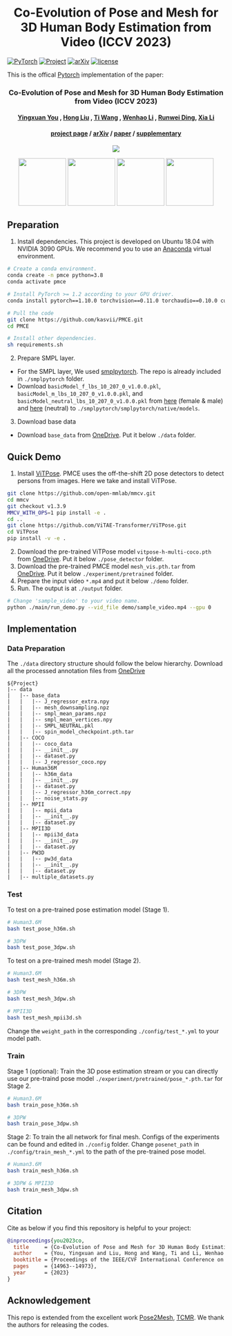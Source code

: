 <div align="center">

  <h1 align="center">Co-Evolution of Pose and Mesh for 3D Human Body Estimation from Video (ICCV 2023)</h1>
  
</div>

<div align="left">

  <a href="https://pytorch.org/get-started/locally/"><img alt="PyTorch" src="https://img.shields.io/badge/PyTorch-ee4c2c?logo=pytorch&logoColor=white"></a>
  <a href="https://kasvii.github.io/PMCE/"><img alt="Project" src="https://img.shields.io/badge/-Project%20Page-lightgrey?logo=Google%20Chrome&color=informational&logoColor=white"></a> <a href="https://youtu.be/slSPQ9hNLjM">
  [![arXiv](https://img.shields.io/badge/arXiv-2303.10305-b31b1b.svg)](https://arxiv.org/pdf/2308.10305.pdf)
  <a href="https://github.com/kasvii/PMCE/blob/main/LICENSE">![license](https://img.shields.io/badge/license-MIT-green)</a>

</div>


This is the offical [Pytorch](https://pytorch.org/) implementation of the paper:
<h3 align="center">Co-Evolution of Pose and Mesh for 3D Human Body Estimation from Video (ICCV 2023)</h3>

<h4 align="center" style="text-decoration: none;">
  <a href="https://kasvii.github.io/", target="_blank"><b>Yingxuan You</b></a>
  ,
  <a href="https://scholar.google.com/citations?hl=zh-CN&user=4CQKG8oAAAAJ", target="_blank"><b>Hong Liu</b></a>
  ,
  <a href="https://scholar.google.com/citations?user=PjBAErYAAAAJ&hl=zh-CN&oi=sra", target="_blank"><b>Ti Wang</b></a>
  ,
  <a href="https://vegetebird.github.io/", target="_blank"><b>Wenhao Li</b></a>
  ,
  <a href="https://scholar.google.com/citations?user=gU9chAwAAAAJ&hl=zh-CN&oi=sra", target="_blank"><b>Runwei Ding</b></a>,
  <a href="https://xialipku.github.io/", target="_blank"><b>Xia Li</b></a>

</h4>
<h4 align="center">
  <a href="https://kasvii.github.io/PMCE/", target="_blank">project page</a> /
  <a href="https://arxiv.org/pdf/2308.10305.pdf", target="_blank">arXiv</a> /
  <a href="https://openaccess.thecvf.com/content/ICCV2023/papers/You_Co-Evolution_of_Pose_and_Mesh_for_3D_Human_Body_Estimation_ICCV_2023_paper.pdf", target="_blank">paper</a> /
  <a href="https://openaccess.thecvf.com/content/ICCV2023/supplemental/You_Co-Evolution_of_Pose_ICCV_2023_supplemental.pdf", target="_blank">supplementary</a>
</h4>

<p align="center">
    <img src="assets/framework.png" /> 
</p>
<p align="center">
  <img src="assets/demo1.gif" height="110" /> 
  <img src="assets/demo2.gif" height="110" /> 
  <img src="assets/demo3.gif" height="110" /> 
  <img src="assets/demo4.gif" height="110" /> 
</p>


## Preparation

1. Install dependencies. This project is developed on Ubuntu 18.04 with NVIDIA 3090 GPUs. We recommend you to use an [Anaconda](https://www.anaconda.com/) virtual environment.
```bash
# Create a conda environment.
conda create -n pmce python=3.8
conda activate pmce

# Install PyTorch >= 1.2 according to your GPU driver.
conda install pytorch==1.10.0 torchvision==0.11.0 torchaudio==0.10.0 cudatoolkit=11.3 -c pytorch -c conda-forge

# Pull the code
git clone https://github.com/kasvii/PMCE.git
cd PMCE

# Install other dependencies.
sh requirements.sh
```

2. Prepare SMPL layer. 
- For the SMPL layer, We used [smplpytorch](https://github.com/gulvarol/smplpytorch). The repo is already included in `./smplpytorch` folder.
- Download `basicModel_f_lbs_10_207_0_v1.0.0.pkl`, `basicModel_m_lbs_10_207_0_v1.0.0.pkl`, and `basicModel_neutral_lbs_10_207_0_v1.0.0.pkl` from [here](https://smpl.is.tue.mpg.de/downloads) (female & male) and [here](http://smplify.is.tue.mpg.de/) (neutral) to `./smplpytorch/smplpytorch/native/models`.

3. Download base data
- Download `base_data` from [OneDrive](https://1drv.ms/f/s!Alg46BPWJg_XgVf-q5qKdkalhgOj?e=1PZmQz). Put it below `./data` folder.

## Quick Demo
1. Install [ViTPose](https://github.com/ViTAE-Transformer/ViTPose). PMCE uses the off-the-shift 2D pose detectors to detect persons from images. Here we take and install ViTPose. 
```bash
git clone https://github.com/open-mmlab/mmcv.git
cd mmcv
git checkout v1.3.9
MMCV_WITH_OPS=1 pip install -e .
cd ..
git clone https://github.com/ViTAE-Transformer/ViTPose.git
cd ViTPose
pip install -v -e .
```
2. Download the pre-trained ViTPose model `vitpose-h-multi-coco.pth` from [OneDrive](https://1drv.ms/f/s!Alg46BPWJg_Xgj6Zim2WCoF5SnbL?e=dtnem2). Put it below `./pose_detector` folder.
3. Download the pre-trained PMCE model `mesh_vis.pth.tar` from [OneDrive](https://1drv.ms/f/s!Alg46BPWJg_XgXCTabSm_2wRfIN8?e=BnpbLV). Put it below `./experiment/pretrained` folder.
4. Prepare the input video `*.mp4` and put it below `./demo` folder. 
5. Run. The output is at `./output` folder.
```bash
# Change 'sample_video' to your video name.
python ./main/run_demo.py --vid_file demo/sample_video.mp4 --gpu 0
```

## Implementation
### Data Preparation
The `./data` directory structure should follow the below hierarchy. Download all the processed annotation files from [OneDrive](https://1drv.ms/f/s!Alg46BPWJg_XgVf-q5qKdkalhgOj?e=LmGZ8n)
```
${Project}  
|-- data  
|   |-- base_data
|   |   |-- J_regressor_extra.npy
|   |   |-- mesh_downsampling.npz
|   |   |-- smpl_mean_params.npz
|   |   |-- smpl_mean_vertices.npy
|   |   |-- SMPL_NEUTRAL.pkl
|   |   |-- spin_model_checkpoint.pth.tar
|   |-- COCO  
|   |   |-- coco_data  
|   |   |-- __init__.py
|   |   |-- dataset.py
|   |   |-- J_regressor_coco.npy
|   |-- Human36M  
|   |   |-- h36m_data  
|   |   |-- __init__.py
|   |   |-- dataset.py 
|   |   |-- J_regressor_h36m_correct.npy
|   |   |-- noise_stats.py
|   |-- MPII  
|   |   |-- mpii_data  
|   |   |-- __init__.py
|   |   |-- dataset.py
|   |-- MPII3D
|   |   |-- mpii3d_data  
|   |   |-- __init__.py
|   |   |-- dataset.py
|   |-- PW3D 
|   |   |-- pw3d_data
|   |   |-- __init__.py
|   |   |-- dataset.py
|   |-- multiple_datasets.py
```

### Test
To test on a pre-trained pose estimation model (Stage 1).
```bash
# Human3.6M
bash test_pose_h36m.sh

# 3DPW
bash test_pose_3dpw.sh
```

To test on a pre-trained mesh model (Stage 2).
```bash
# Human3.6M
bash test_mesh_h36m.sh

# 3DPW
bash test_mesh_3dpw.sh

# MPII3D
bash test_mesh_mpii3d.sh
```
Change the `weight_path` in the corresponding `./config/test_*.yml` to your model path.


### Train
Stage 1 (optional): Train the 3D pose estimation stream or you can directly use our pre-traind pose model `./experiment/pretrained/pose_*.pth.tar` for Stage 2.
```bash
# Human3.6M
bash train_pose_h36m.sh

# 3DPW
bash train_pose_3dpw.sh
```

Stage 2: To train the all network for final mesh. Configs of the experiments can be found and edited in `./config` folder. Change `posenet_path` in `./config/train_mesh_*.yml` to the path of the pre-trained pose model.
```bash
# Human3.6M
bash train_mesh_h36m.sh

# 3DPW & MPII3D
bash train_mesh_3dpw.sh
```


## Citation
Cite as below if you find this repository is helpful to your project:
```bibtex
@inproceedings{you2023co,
  title     = {Co-Evolution of Pose and Mesh for 3D Human Body Estimation from Video},
  author    = {You, Yingxuan and Liu, Hong and Wang, Ti and Li, Wenhao and Ding, Runwei and Li, Xia},
  booktitle = {Proceedings of the IEEE/CVF International Conference on Computer Vision},
  pages     = {14963--14973},
  year      = {2023}
}
```


## Acknowledgement
This repo is extended from the excellent work [Pose2Mesh](https://github.com/hongsukchoi/Pose2Mesh_RELEASE), [TCMR](https://github.com/hongsukchoi/TCMR_RELEASE). We thank the authors for releasing the codes.